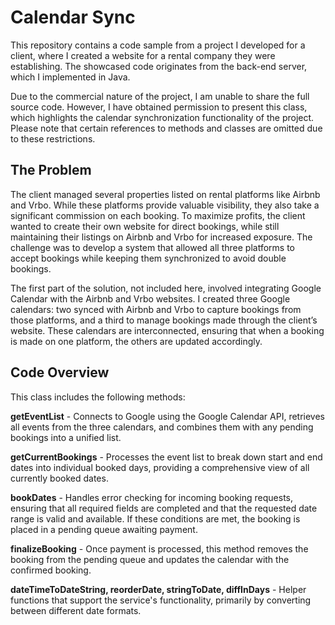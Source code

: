 # Calendar Sync
This repository contains a code sample from a project I developed for a client, where I created a website for a rental company they were establishing. The showcased code originates from the back-end server, which I implemented in Java.

Due to the commercial nature of the project, I am unable to share the full source code. However, I have obtained permission to present this class, which highlights the calendar synchronization functionality of the project. Please note that certain references to methods and classes are omitted due to these restrictions.

## The Problem
The client managed several properties listed on rental platforms like Airbnb and Vrbo. While these platforms provide valuable visibility, they also take a significant commission on each booking. To maximize profits, the client wanted to create their own website for direct bookings, while still maintaining their listings on Airbnb and Vrbo for increased exposure. The challenge was to develop a system that allowed all three platforms to accept bookings while keeping them synchronized to avoid double bookings.

The first part of the solution, not included here, involved integrating Google Calendar with the Airbnb and Vrbo websites. I created three Google calendars: two synced with Airbnb and Vrbo to capture bookings from those platforms, and a third to manage bookings made through the client’s website. These calendars are interconnected, ensuring that when a booking is made on one platform, the others are updated accordingly.

## Code Overview
This class includes the following methods:

**getEventList** - Connects to Google using the Google Calendar API, retrieves all events from the three calendars, and combines them with any pending bookings into a unified list.

**getCurrentBookings** - Processes the event list to break down start and end dates into individual booked days, providing a comprehensive view of all currently booked dates.

**bookDates** - Handles error checking for incoming booking requests, ensuring that all required fields are completed and that the requested date range is valid and available. If these conditions are met, the booking is placed in a pending queue awaiting payment.

**finalizeBooking** - Once payment is processed, this method removes the booking from the pending queue and updates the calendar with the confirmed booking.

**dateTimeToDateString, reorderDate, stringToDate, diffInDays** - Helper functions that support the service's functionality, primarily by converting between different date formats.
